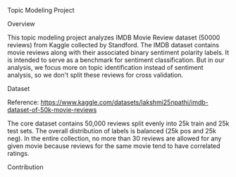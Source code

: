 Topic Modeling Project

Overview

This topic modeling project analyzes IMDB Movie Review dataset (50000 reviews) from Kaggle collected by Standford. 
The IMDB dataset contains movie reviews along with their associated binary sentiment polarity labels. 
It is intended to serve as a benchmark for sentiment classification. But in our analysis, we focus more on topic identification instead of sentiment analysis, so we don't split these reviews for cross validation.

Dataset

Reference: https://www.kaggle.com/datasets/lakshmi25npathi/imdb-dataset-of-50k-movie-reviews

The core dataset contains 50,000 reviews split evenly into 25k train and 25k test sets. The overall distribution of labels is balanced (25k
pos and 25k neg). In the entire collection, no more than 30 reviews are allowed for any given movie because reviews for the same movie tend to have correlated ratings.

Contribution






